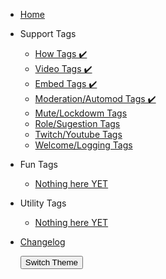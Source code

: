 - [Home](/)

- Support Tags

  - [How Tags ✔️ ](how-tags.md)
  - [Video Tags ✔️ ](video-tags.md)
  - [Embed Tags ✔️ ](embed-tags.md)
  - [Moderation/Automod Tags ✔️ ](mod-tags.md)
  - [Mute/Lockdowm Tags](mute-lockdown-tags.md)
  - [Role/Sugestion Tags](role-suggestion-tags.md)
  - [Twitch/Youtube Tags](twitch-youtube-tags.md)
  - [Welcome/Logging Tags](welcome-logging-tags.md)

- Fun Tags

  - [Nothing here YET](fun-tags.md)

- Utility Tags

  - [Nothing here YET](utility-tags.md)

- [Changelog](CHANGELOG.md)

  <button onclick="toggleTheme()">Switch Theme</button>
